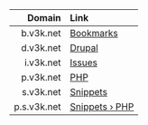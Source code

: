 Domain      | Link
----------: | :-----------------------------------
b.v3k.net   | [Bookmarks](http://b.v3k.net)
d.v3k.net   | [Drupal](http://d.v3k.net)
i.v3k.net   | [Issues](http://i.v3k.net)
p.v3k.net   | [PHP](http://p.v3k.net)
s.v3k.net   | [Snippets](http://s.v3k.net)
p.s.v3k.net | [Snippets › PHP](http://p.s.v3k.net)
